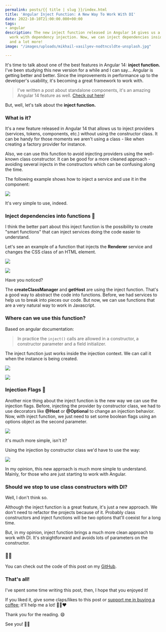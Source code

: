 ```yaml
---
permalink: posts/{{ title | slug }}/index.html
title: 'Angular Inject Function: A New Way To Work With DI'
date: 2022-10-10T21:00:00.000+00:00
tags:
- angular
description: The new inject function released in Angular 14 gives us a new way to
  work with dependency injection. Now, we can inject dependencies inside functions
  and a lot more!
image: "/images/uploads/mikhail-vasilyev-nodtncsldte-unsplash.jpg"

---
```

It's time to talk about one of the best features in Angular 14: **inject function.**  I've been studying this new version for a while and I can say... Angular is getting better and better. Since the improvements in performance up to the developer's usability, it's becoming a great framework to work with.

> I've written a post about standalone components, it's an amazing Angular 14 feature as well. [Check out here](https://www.henriquecustodia.dev/posts/angular-standalone-components:-say-goodbye-to-ngmodules/)!

But, well, let's talk about the **inject function.**

### What is it?

It's a new feature released in Angular 14 that allows us to inject providers (services, tokens, components, etc.) without using the constructor class. It can be handy for those moments we aren't using a class - like when creating a factory provider for instance.

Also, we can use this function to avoid injecting providers using the well-known class constructor. It can be good for a more cleaned approach - avoiding several injects in the constructors which can be confusing along the time.

The following example shows how to inject a service and use it in the component:

![](/images/uploads/app-component0-ts.png)

It's very simple to use, indeed.

### Inject dependencies into functions 👻

I think the better part about this inject function is the possibility to create "smart functions" that can inject services doing the code easier to understand.

Let's see an example of a function that injects the **Renderer** service and changes the CSS class of an HTML element.

![](/images/uploads/functions-ts.png)

![](/images/uploads/app-component1-ts.png)

Have you noticed?

The **createClassManager** and **getHost** are using the inject function. That's a good way to abstract the code into functions. Before, we had services to help us to break into pieces our code. But now, we can use functions that are a very natural way to work in Javascript.

### Where can we use this function?

Based on angular documentation:

> In practice the `inject()` calls are allowed in a constructor, a constructor parameter and a field initializer.

The inject function just works inside the injection context. We can call it when the instance is being created.

![](/images/uploads/app-component2-ts.png)

![](/images/uploads/factory-provider-ts-3.png)

### Injection Flags 🚩

Another nice thing about the inject function is the new way we can use the injection flags. Before, injecting the provider by constructor class, we had to use decorators like **@Host** or **@Optional** to change an injection behavior. Now, with inject function, we just need to set some boolean flags using an options object as the second parameter.

![](/images/uploads/inject-function-ts.png)

it's much more simple, isn't it?

Using the injection by constructor class we'd have to use the way:

![](/images/uploads/constructor-ts.png)

In my opinion, this new approach is much more simple to understand. Mainly, for those who are just starting to work with Angular.

### Should we stop to use class constructors with DI?

Well, I don't think so.

Although the inject function is a great feature, it's just a new approach. We don't need to refactor the projects because of it. Probably class constructors and inject functions will be two options that'll coexist for a long time.

But, in my opinion, inject function brings a much more clean approach to work with DI. It's straightforward and avoids lots of parameters on the constructor.

### 👨‍💻

You can check out the code of this post on my [GitHub](https://github.com/henriquecustodia/angular-inject-function-example).

### That's all!

I've spent some time writing this post, then, I hope that you enjoyed it!

If you liked it, give some claps/likes to this post or [support me in buying a coffee](https://www.buymeacoffee.com/henricustodia); it'll help me a lot! 👏🏼❤

Thank you for the reading. 😄

See you! 👋🏼